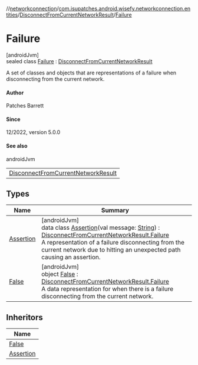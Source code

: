 //[networkconnection](../../../../index.md)/[com.isupatches.android.wisefy.networkconnection.entities](../../index.md)/[DisconnectFromCurrentNetworkResult](../index.md)/[Failure](index.md)

# Failure

[androidJvm]\
sealed class [Failure](index.md) : [DisconnectFromCurrentNetworkResult](../index.md)

A set of classes and objects that are representations of a failure when disconnecting from the current network.

#### Author

Patches Barrett

#### Since

12/2022, version 5.0.0

#### See also

androidJvm

| |
|---|
| [DisconnectFromCurrentNetworkResult](../index.md) |

## Types

| Name | Summary |
|---|---|
| [Assertion](-assertion/index.md) | [androidJvm]<br>data class [Assertion](-assertion/index.md)(val message: [String](https://kotlinlang.org/api/latest/jvm/stdlib/kotlin/-string/index.html)) : [DisconnectFromCurrentNetworkResult.Failure](index.md)<br>A representation of a failure disconnecting from the current network due to hitting an unexpected path causing an assertion. |
| [False](-false/index.md) | [androidJvm]<br>object [False](-false/index.md) : [DisconnectFromCurrentNetworkResult.Failure](index.md)<br>A data representation for when there is a failure disconnecting from the current network. |

## Inheritors

| Name |
|---|
| [False](-false/index.md) |
| [Assertion](-assertion/index.md) |

